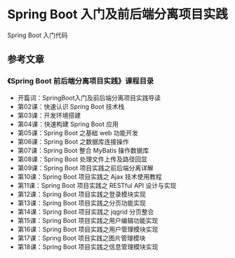 # Spring Boot 入门及前后端分离项目实践

Spring Boot 入门代码

## 参考文章

### 《Spring Boot 前后端分离项目实践》课程目录

- 开篇词：SpringBoot入门及前后端分离项目实践导读
- 第02课：快速认识 Spring Boot 技术栈
- 第03课：开发环境搭建
- 第04课：快速构建 Spring Boot 应用
- 第05课：Spring Boot 之基础 web 功能开发
- 第06课：Spring Boot 之数据库连接操作
- 第07课：Spring Boot 整合 MyBatis 操作数据库
- 第08课：Spring Boot 处理文件上传及路径回显
- 第09课：Spring Boot 项目实践之前后端分离详解
- 第10课：Spring Boot 项目实践之 Ajax 技术使用教程
- 第11课：Spring Boot 项目实践之  RESTful API 设计与实现
- 第12课：Spring Boot 项目实践之登录模块实现
- 第13课：Spring Boot 项目实践之分页功能实现
- 第14课：Spring Boot 项目实践之 jqgrid 分页整合
- 第15课：Spring Boot 项目实践之用户编辑功能实现
- 第16课：Spring Boot 项目实践之用户管理模块实现
- 第17课：Spring Boot 项目实践之图片管理模块
- 第18课：Spring Boot 项目实践之信息管理模块实现
